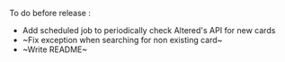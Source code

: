 To do before release :

- Add scheduled job to periodically check Altered's API for new cards
- ~Fix exception when searching for non existing card~
- ~Write README~
